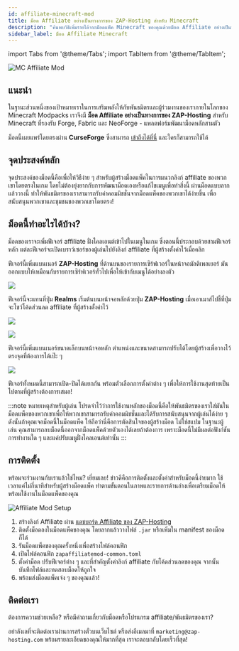 ```yaml
---
id: affiliate-minecraft-mod
title: ม็อด Affiliate อย่างเป็นทางการของ ZAP-Hosting สำหรับ Minecraft
description: "ค้นพบวิธีเพิ่มรายได้จากม็อดแพ็ค Minecraft ของคุณด้วยม็อด Affiliate อย่างเป็นทางการจาก ZAP-Hosting และสนับสนุนชุมชนของคุณ → เรียนรู้เพิ่มเติมตอนนี้"
sidebar_label: ม็อด Affiliate Minecraft
---
```


import Tabs from '@theme/Tabs';
import TabItem from '@theme/TabItem';

![MC Affiliate Mod](https://screensaver01.zap-hosting.com/index.php/s/di9t3gGemLFL5wk/preview)

## แนะนำ

ในฐานะส่วนหนึ่งของเป้าหมายเราในการเสริมพลังให้กับพันธมิตรและผู้ร่วมงานของเราภายในโลกของ Minecraft Modpacks เราจึงมี **ม็อด Affiliate อย่างเป็นทางการของ ZAP-Hosting** สำหรับ Minecraft ที่รองรับ Forge, Fabric และ NeoForge - แพลตฟอร์มพัฒนาม็อดหลักสามตัว

ม็อดนี้เผยแพร่โดยตรงผ่าน **CurseForge** ซึ่งสามารถ [เข้าถึงได้ที่นี่](https://zap-hosting.com/mc-affiliate-mod) และใครก็สามารถใช้ได้

## จุดประสงค์หลัก

จุดประสงค์ของม็อดนี้คือเพื่อให้วิธีง่าย ๆ สำหรับผู้สร้างม็อดแพ็คในการผนวกลิงก์ affiliate ของพวกเขาโดยตรงในเกม โดยไม่ต้องยุ่งยากกับการพัฒนาม็อดเองหรือแก้ไขเมนูเพื่อทำสิ่งนี้ ผ่านม็อดแบบลากแล้ววางนี้ ทำให้พันธมิตรของเราสามารถรับค่าคอมมิชชั่นจากม็อดแพ็คของพวกเขาได้ง่ายขึ้น เพื่อสนับสนุนพวกเขาและชุมชนของพวกเขาโดยตรง!

## ม็อดนี้ทำอะไรได้บ้าง?

ม็อดของเราจะเพิ่มฟีเจอร์ affiliate ฝั่งไคลเอนต์เข้าไปในเมนูในเกม ซึ่งตอนนี้ประกอบด้วยสามฟีเจอร์หลัก แต่ละฟีเจอร์จะเปิดเบราว์เซอร์ของผู้เล่นไปยังลิงก์ affiliate ที่ผู้สร้างตั้งค่าไว้เมื่อคลิก

<Tabs>
<TabItem value="multiplayer-screen-banner" label="แบนเนอร์หน้าจอมัลติเพลเยอร์" default>

ฟีเจอร์นี้เพิ่มแบนเนอร์ **ZAP-Hosting** ที่ด้านบนของรายการเซิร์ฟเวอร์ในหน้าจอมัลติเพลเยอร์ มันออกแบบให้เหมือนกับรายการเซิร์ฟเวอร์ทั่วไปเพื่อให้เข้ากับเมนูได้อย่างลงตัว

![](https://screensaver01.zap-hosting.com/index.php/s/83k2XqLQHrCeXe7/preview)

</TabItem>

<TabItem value="title-screen-realms-button" label="ปุ่ม Realms บนหน้าจอหลัก">

ฟีเจอร์นี้จะแทนที่ปุ่ม **Realms** เริ่มต้นบนหน้าจอหลักด้วยปุ่ม **ZAP-Hosting** เมื่อเอาเมาส์ไปชี้ที่ปุ่ม จะโชว์โค้ดส่วนลด affiliate ที่ผู้สร้างตั้งค่าไว้

![](https://screensaver01.zap-hosting.com/index.php/s/wbrB8MnR6Zpi8bm/preview)

![](https://screensaver01.zap-hosting.com/index.php/s/BQxXa5QWfggqJWq/preview)

</TabItem>

<TabItem value="title-screen-banner" label="แบนเนอร์หน้าจอหลัก">

ฟีเจอร์นี้เพิ่มแบนเนอร์ขนาดเล็กบนหน้าจอหลัก ตำแหน่งและขนาดสามารถปรับได้โดยผู้สร้างเพื่อวางไว้ตรงจุดที่ต้องการได้เป๊ะ ๆ

![](https://screensaver01.zap-hosting.com/index.php/s/z3nGnpBQZ2HXSq9/preview)

</TabItem>
</Tabs>

ฟีเจอร์ทั้งหมดนี้สามารถเปิด-ปิดได้แยกกัน พร้อมตัวเลือกการตั้งค่าต่าง ๆ เพื่อให้การใช้งานสุดท้ายเป็นไปตามที่ผู้สร้างต้องการเสมอ!

:::note หมายเหตุสำหรับผู้เล่น
โปรดจำไว้ว่าการใช้งานหลักของม็อดนี้คือให้พันธมิตรของเราใส่มันในม็อดแพ็คของพวกเขาเพื่อให้พวกเขาสามารถรับค่าคอมมิชชั่นและได้รับการสนับสนุนจากผู้เล่นได้ง่าย ๆ ดังนั้นถ้าคุณเจอม็อดนี้ในม็อดแพ็ค ให้ถือว่านี่คือการตัดสินใจของผู้สร้างม็อด ไม่ใช่สแปม ในฐานะผู้เล่น คุณสามารถลบม็อดนี้ออกจากม็อดแพ็คด้วยตัวเองได้เลยถ้าต้องการ เพราะม็อดนี้ไม่มีผลต่อฟังก์ชันการทำงานใด ๆ และแค่ปรับเมนูฝั่งไคลเอนต์เท่านั้น
:::

## การติดตั้ง

พร้อมจะร่วมงานกับเราแล้วใช่ไหม? เยี่ยมเลย! ข่าวดีคือการติดตั้งและตั้งค่าสำหรับม็อดนี้ง่ายมาก ใช้เวลาแค่ไม่กี่นาทีสำหรับผู้สร้างม็อดแพ็ค ทำตามขั้นตอนในภาพและรายการด้านล่างเพื่อเตรียมม็อดให้พร้อมใช้งานในม็อดแพ็คของคุณ

![Affiliate Mod Setup](https://screensaver01.zap-hosting.com/index.php/s/BfdYJpMjGNjBF99/preview)

1) สร้างลิงก์ Affiliate ผ่าน [แดชบอร์ด Affiliate ของ ZAP-Hosting](https://zap-hosting.com/en/customer/affiliate/)
2) ติดตั้งม็อดลงในม็อดแพ็คของคุณ โดยลากแล้ววางไฟล์ `.jar` หรือเพิ่มใน manifest ของม็อดก็ได้
3) รันม็อดแพ็คของคุณครั้งหนึ่งเพื่อสร้างไฟล์คอนฟิก
4) เปิดไฟล์คอนฟิก `zapaffiliatemod-common.toml`
5) ตั้งค่าม็อด ปรับฟีเจอร์ต่าง ๆ และที่สำคัญตั้งค่าลิงก์ affiliate กับโค้ดส่วนลดของคุณ จากนั้นบันทึกไฟล์และทดสอบม็อดให้ถูกใจ
6) พร้อมส่งม็อดแพ็คเจ๋ง ๆ ของคุณแล้ว!

## ติดต่อเรา

ต้องการความช่วยเหลือ? หรือมีคำถามเกี่ยวกับม็อดหรือโปรแกรม affiliate/พันธมิตรของเรา?

อย่าลังเลที่จะติดต่อเราผ่านการสร้างตั๋วบนเว็บไซต์ หรือส่งอีเมลมาที่ `marketing@zap-hosting.com` พร้อมรายละเอียดของคุณให้มากที่สุด เราจะตอบกลับโดยเร็วที่สุด!